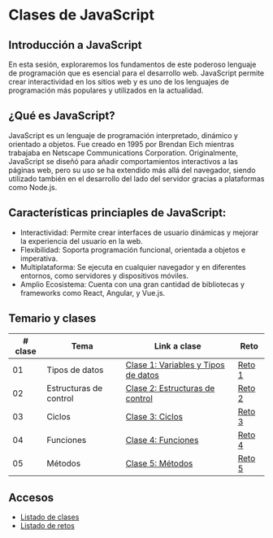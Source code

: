 # Clases de JavaScript

## Introducción a JavaScript

En esta sesión, exploraremos los fundamentos de este poderoso lenguaje de programación que es esencial para el desarrollo web. JavaScript permite crear interactividad en los sitios web y es uno de los lenguajes de programación más populares y utilizados en la actualidad.

## ¿Qué es JavaScript?

JavaScript es un lenguaje de programación interpretado, dinámico y orientado a objetos. Fue creado en 1995 por Brendan Eich mientras trabajaba en Netscape Communications Corporation. Originalmente, JavaScript se diseñó para añadir comportamientos interactivos a las páginas web, pero su uso se ha extendido más allá del navegador, siendo utilizado también en el desarrollo del lado del servidor gracias a plataformas como Node.js.

## Características princiaples de JavaScript:

-   Interactividad: Permite crear interfaces de usuario dinámicas y mejorar la experiencia del usuario en la web.
-   Flexibilidad: Soporta programación funcional, orientada a objetos e imperativa.
-   Multiplataforma: Se ejecuta en cualquier navegador y en diferentes entornos, como servidores y dispositivos móviles.
-   Amplio Ecosistema: Cuenta con una gran cantidad de bibliotecas y frameworks como React, Angular, y Vue.js.

## Temario y clases

| # clase | Tema                   | Link a clase                                                                         | Reto                                                      |
| ------- | ---------------------- | ------------------------------------------------------------------------------------ | --------------------------------------------------------- |
| 01      | Tipos de datos         | [Clase 1: Variables y Tipos de datos](/clases/clase-01-tipos-de-datos/README.md)     | [Reto 1](/retos/reto-01-tipos-de-datos/README.md)         |
| 02      | Estructuras de control | [Clase 2: Estructuras de control](/clases/clase-02-estructuras-de-control/README.md) | [Reto 2](/retos/reto-02-estructuras-de-control/README.md) |
| 03      | Ciclos                 | [Clase 3: Ciclos](/clases/clase-03-ciclos/README.md)                                 | [Reto 3](/retos/reto-03-ciclos/README.md)                 |
| 04      | Funciones              | [Clase 4: Funciones](/clases/clase-04-funciones/README.md)                           | [Reto 4](/retos/reto-04-funciones/README.md)              |
| 05      | Métodos                | [Clase 5: Métodos](/clases/clase-05-metodos/README.md)                               | [Reto 5](/retos/reto-05-metodos/README.md)                |

## Accesos

-   [Listado de clases](/clases/README.md)
-   [Listado de retos](/retos/README.md)
